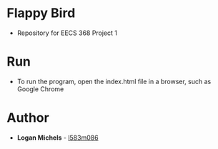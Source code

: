# Flappy Bird
* Repository for EECS 368 Project 1

# Run
* To run the program, open the index.html file in a browser, such as Google Chrome

# Author
* **Logan Michels** - [l583m086](https://github.com/l583m086)

